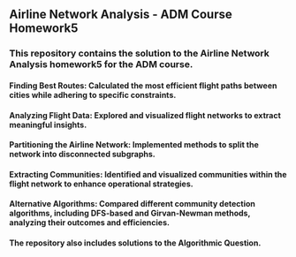 ## Airline Network Analysis - ADM Course Homework5
### This repository contains the solution to the Airline Network Analysis homework5 for the ADM course. 

#### Finding Best Routes: Calculated the most efficient flight paths between cities while adhering to specific constraints.
#### Analyzing Flight Data: Explored and visualized flight networks to extract meaningful insights.
#### Partitioning the Airline Network: Implemented methods to split the network into disconnected subgraphs.
#### Extracting Communities: Identified and visualized communities within the flight network to enhance operational strategies.
#### Alternative Algorithms: Compared different community detection algorithms, including DFS-based and Girvan-Newman methods, analyzing their outcomes and efficiencies.

#### The repository also includes solutions to the Algorithmic Question.
